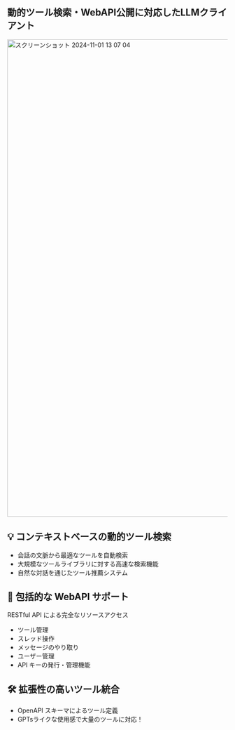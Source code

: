 ## 動的ツール検索・WebAPI公開に対応したLLMクライアント
<img width="1088" alt="スクリーンショット 2024-11-01 13 07 04" src="https://github.com/user-attachments/assets/47c670b7-9271-4ed9-9da8-ce9617e3ffca">


## 💡 コンテキストベースの動的ツール検索
- 会話の文脈から最適なツールを自動検索
- 大規模なツールライブラリに対する高速な検索機能
- 自然な対話を通じたツール推薦システム

## 🔌 包括的な WebAPI サポート
RESTful API による完全なリソースアクセス
- ツール管理
- スレッド操作
- メッセージのやり取り
- ユーザー管理
- API キーの発行・管理機能

## 🛠 拡張性の高いツール統合
- OpenAPI スキーマによるツール定義
- GPTsライクな使用感で大量のツールに対応！
